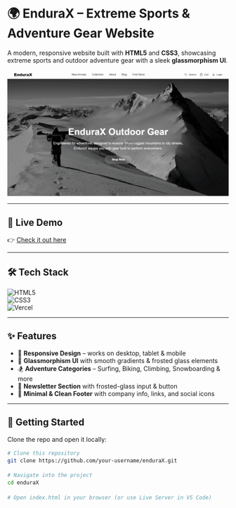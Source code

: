 # 🌍 EnduraX – Extreme Sports & Adventure Gear Website  

A modern, responsive website built with **HTML5** and **CSS3**, showcasing extreme sports and outdoor adventure gear with a sleek **glassmorphism UI**.  

![Banner](EnduraX/Hero_preview.png)  

---

## 🔗 Live Demo  
👉 [Check it out here](https://endura-x-tmqz-git-main-aryans-projects-2459726a.vercel.app/)  

---

## 🛠️ Tech Stack  
![HTML5](https://img.shields.io/badge/HTML5-E34F26?style=for-the-badge&logo=html5&logoColor=white)  
![CSS3](https://img.shields.io/badge/CSS3-1572B6?style=for-the-badge&logo=css3&logoColor=white)  
![Vercel](https://img.shields.io/badge/Deployed%20on-Vercel-black?style=for-the-badge&logo=vercel&logoColor=white)  

---

## ✨ Features  
- 📱 **Responsive Design** – works on desktop, tablet & mobile  
- 🎨 **Glassmorphism UI** with smooth gradients & frosted glass elements  
- 🏂 **Adventure Categories** – Surfing, Biking, Climbing, Snowboarding & more  
- 📰 **Newsletter Section** with frosted-glass input & button  
- 📌 **Minimal & Clean Footer** with company info, links, and social icons  

---

## 🚀 Getting Started  

Clone the repo and open it locally:  

```bash
# Clone this repository
git clone https://github.com/your-username/enduraX.git

# Navigate into the project
cd enduraX

# Open index.html in your browser (or use Live Server in VS Code)
